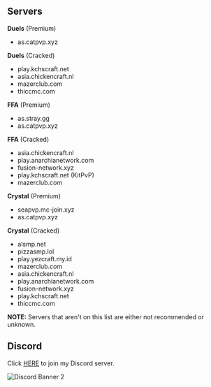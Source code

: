 ## Servers

**Duels** (Premium)
- as.catpvp.xyz

**Duels** (Cracked)
- play.kchscraft.net
- asia.chickencraft.nl
- mazerclub.com
- thiccmc.com

**FFA** (Premium)
- as.stray.gg
- as.catpvp.xyz

**FFA** (Cracked)
- asia.chickencraft.nl
- play.anarchianetwork.com
- fusion-network.xyz
- play.kchscraft.net (KitPvP)
- mazerclub.com

**Crystal** (Premium)
- seapvp.mc-join.xyz
- as.catpvp.xyz

**Crystal** (Cracked)
- alsmp.net
- pizzasmp.lol
- play.yezcraft.my.id
- mazerclub.com
- asia.chickencraft.nl
- play.anarchianetwork.com
- fusion-network.xyz
- play.kchscraft.net
- thiccmc.com

**NOTE:** Servers that aren't on this list are either not recommended or unknown.

## Discord
Click [HERE](https://discord.gg/TTAgYjXmkh) to join my Discord server.

![Discord Banner 2](https://discord.com/api/guilds/825971291567030313/widget.png?style=banner2)
